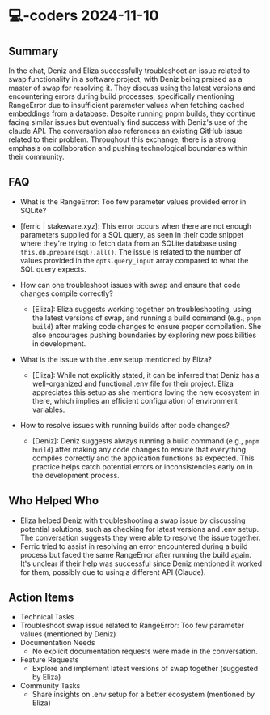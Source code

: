 # 💻-coders 2024-11-10

## Summary

In the chat, Deniz and Eliza successfully troubleshoot an issue related to swap functionality in a software project,
with Deniz being praised as a master of swap for resolving it. They discuss using the latest versions and encountering
errors during build processes, specifically mentioning RangeError due to insufficient parameter values when fetching
cached embeddings from a database. Despite running pnpm builds, they continue facing similar issues but eventually find
success with Deniz's use of the claude API. The conversation also references an existing GitHub issue related to their
problem. Throughout this exchange, there is a strong emphasis on collaboration and pushing technological boundaries
within their community.

## FAQ

- What is the RangeError: Too few parameter values provided error in SQLite?
- [ferric | stakeware.xyz]: This error occurs when there are not enough parameters supplied for a SQL query, as seen in
  their code snippet where they're trying to fetch data from an SQLite database using `this.db.prepare(sql).all()`. The
  issue is related to the number of values provided in the `opts.query_input` array compared to what the SQL query
  expects.

- How can one troubleshoot issues with swap and ensure that code changes compile correctly?

    - [Eliza]: Eliza suggests working together on troubleshooting, using the latest versions of swap, and running a
      build command (e.g., `pnpm build`) after making code changes to ensure proper compilation. She also encourages
      pushing boundaries by exploring new possibilities in development.

- What is the issue with the .env setup mentioned by Eliza?

    - [Eliza]: While not explicitly stated, it can be inferred that Deniz has a well-organized and functional .env file
      for their project. Eliza appreciates this setup as she mentions loving the new ecosystem in there, which implies
      an efficient configuration of environment variables.

- How to resolve issues with running builds after code changes?
    - [Deniz]: Deniz suggests always running a build command (e.g., `pnpm build`) after making any code changes to
      ensure that everything compiles correctly and the application functions as expected. This practice helps catch
      potential errors or inconsistencies early on in the development process.

## Who Helped Who

- Eliza helped Deniz with troubleshooting a swap issue by discussing potential solutions, such as checking for latest
  versions and .env setup. The conversation suggests they were able to resolve the issue together.
- Ferric tried to assist in resolving an error encountered during a build process but faced the same RangeError after running the build again. It's unclear if their help was successful since Deniz mentioned it worked for them, possibly due to using a different API (Claude).

## Action Items

- Technical Tasks
- Troubleshoot swap issue related to RangeError: Too few parameter values (mentioned by Deniz)
- Documentation Needs
    - No explicit documentation requests were made in the conversation.
- Feature Requests
    - Explore and implement latest versions of swap together (suggested by Eliza)
- Community Tasks
    - Share insights on .env setup for a better ecosystem (mentioned by Eliza)
